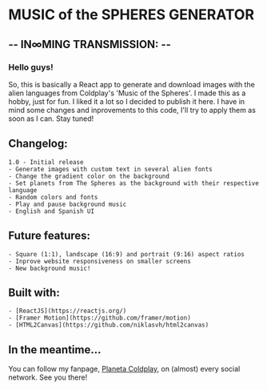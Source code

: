 # MUSIC of the SPHERES GENERATOR

## -- IN∞MING TRANSMISSION: --

### Hello guys!

So, this is basically a React app to generate and download images with the alien languages from Coldplay's 'Music of the Spheres'. I made this as a hobby, just for fun. I liked it a lot so I decided to publish it here. I have in mind some changes and inprovements to this code, I'll try to apply them as soon as I can. Stay tuned!

## Changelog:
```
1.0 - Initial release
- Generate images with custom text in several alien fonts
- Change the gradient color on the background
- Set planets from The Spheres as the background with their respective language
- Random colors and fonts
- Play and pause background music
- English and Spanish UI
```

## Future features:
```
- Square (1:1), landscape (16:9) and portrait (9:16) aspect ratios
- Inprove website responsiveness on smaller screens
- New background music!
```

## Built with:
```
- [ReactJS](https://reactjs.org/)
- [Framer Motion](https://github.com/framer/motion)
- [HTML2Canvas](https://github.com/niklasvh/html2canvas)
```

## In the meantime...

You can follow my fanpage, [Planeta Coldplay](https://linktr.ee/planetacoldplay), on (almost) every social network. See you there!